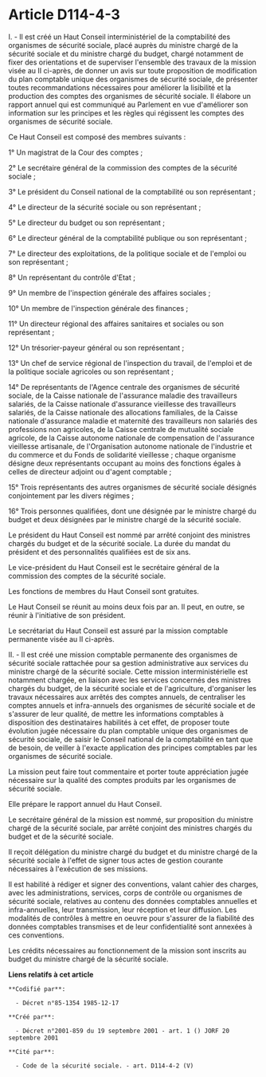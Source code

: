 # Article D114-4-3

I. - Il est créé un Haut Conseil interministériel de la comptabilité des organismes de sécurité sociale, placé auprès du
ministre chargé de la sécurité sociale et du ministre chargé du budget, chargé notamment de fixer des orientations et de
superviser l'ensemble des travaux de la mission visée au II ci-après, de donner un avis sur toute proposition de modification
du plan comptable unique des organismes de sécurité sociale, de présenter toutes recommandations nécessaires pour améliorer
la lisibilité et la production des comptes des organismes de sécurité sociale. Il élabore un rapport annuel qui est
communiqué au Parlement en vue d'améliorer son information sur les principes et les règles qui régissent les comptes des
organismes de sécurité sociale.

Ce Haut Conseil est composé des membres suivants :

1° Un magistrat de la Cour des comptes ;

2° Le secrétaire général de la commission des comptes de la sécurité sociale ;

3° Le président du Conseil national de la comptabilité ou son représentant ;

4° Le directeur de la sécurité sociale ou son représentant ;

5° Le directeur du budget ou son représentant ;

6° Le directeur général de la comptabilité publique ou son représentant ;

7° Le directeur des exploitations, de la politique sociale et de l'emploi ou son représentant ;

8° Un représentant du contrôle d'Etat ;

9° Un membre de l'inspection générale des affaires sociales ;

10° Un membre de l'inspection générale des finances ;

11° Un directeur régional des affaires sanitaires et sociales ou son représentant ;

12° Un trésorier-payeur général ou son représentant ;

13° Un chef de service régional de l'inspection du travail, de l'emploi et de la politique sociale agricoles ou son
représentant ;

14° De représentants de l'Agence centrale des organismes de sécurité sociale, de la Caisse nationale de l'assurance maladie
des travailleurs salariés, de la Caisse nationale d'assurance vieillesse des travailleurs salariés, de la Caisse nationale
des allocations familiales, de la Caisse nationale d'assurance maladie et maternité des travailleurs non salariés des
professions non agricoles, de la Caisse centrale de mutualité sociale agricole, de la Caisse autonome nationale de
compensation de l'assurance vieillesse artisanale, de l'Organisation autonome nationale de l'industrie et du commerce et du
Fonds de solidarité vieillesse ; chaque organisme désigne deux représentants occupant au moins des fonctions égales à celles
de directeur adjoint ou d'agent comptable ;

15° Trois représentants des autres organismes de sécurité sociale désignés conjointement par les divers régimes ;

16° Trois personnes qualifiées, dont une désignée par le ministre chargé du budget et deux désignées par le ministre chargé
de la sécurité sociale.

Le président du Haut Conseil est nommé par arrêté conjoint des ministres chargés du budget et de la sécurité sociale. La
durée du mandat du président et des personnalités qualifiées est de six ans.

Le vice-président du Haut Conseil est le secrétaire général de la commission des comptes de la sécurité sociale.

Les fonctions de membres du Haut Conseil sont gratuites.

Le Haut Conseil se réunit au moins deux fois par an. Il peut, en outre, se réunir à l'initiative de son président.

Le secrétariat du Haut Conseil est assuré par la mission comptable permanente visée au II ci-après.

II. - Il est créé une mission comptable permanente des organismes de sécurité sociale rattachée pour sa gestion
administrative aux services du ministre chargé de la sécurité sociale. Cette mission interministérielle est notamment
chargée, en liaison avec les services concernés des ministres chargés du budget, de la sécurité sociale et de l'agriculture,
d'organiser les travaux nécessaires aux arrêtés des comptes annuels, de centraliser les comptes annuels et infra-annuels des
organismes de sécurité sociale et de s'assurer de leur qualité, de mettre les informations comptables à disposition des
destinataires habilités à cet effet, de proposer toute évolution jugée nécessaire du plan comptable unique des organismes de
sécurité sociale, de saisir le Conseil national de la comptabilité en tant que de besoin, de veiller à l'exacte application
des principes comptables par les organismes de sécurité sociale.

La mission peut faire tout commentaire et porter toute appréciation jugée nécessaire sur la qualité des comptes produits par
les organismes de sécurité sociale.

Elle prépare le rapport annuel du Haut Conseil.

Le secrétaire général de la mission est nommé, sur proposition du ministre chargé de la sécurité sociale, par arrêté conjoint
des ministres chargés du budget et de la sécurité sociale.

Il reçoit délégation du ministre chargé du budget et du ministre chargé de la sécurité sociale à l'effet de signer tous actes
de gestion courante nécessaires à l'exécution de ses missions.

Il est habilité à rédiger et signer des conventions, valant cahier des charges, avec les administrations, services, corps de
contrôle ou organismes de sécurité sociale, relatives au contenu des données comptables annuelles et infra-annuelles, leur
transmission, leur réception et leur diffusion. Les modalités de contrôles à mettre en oeuvre pour s'assurer de la fiabilité
des données comptables transmises et de leur confidentialité sont annexées à ces conventions.

Les crédits nécessaires au fonctionnement de la mission sont inscrits au budget du ministre chargé de la sécurité sociale.

**Liens relatifs à cet article**

	**Codifié par**:

	  - Décret n°85-1354 1985-12-17

	**Créé par**:

	  - Décret n°2001-859 du 19 septembre 2001 - art. 1 () JORF 20 septembre 2001

	**Cité par**:

	  - Code de la sécurité sociale. - art. D114-4-2 (V)
